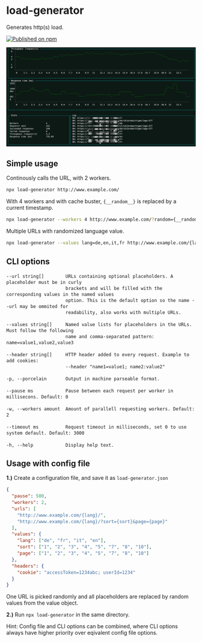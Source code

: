 # load-generator

Generates http(s) load.

[![Published on npm](https://img.shields.io/npm/v/load-generator)](https://www.npmjs.com/package/load-generator)

![screenshot](screenshot.png)

## Simple usage

Continously calls the URL, with 2 workers.
```bash
npx load-generator http://www.example.com/
```

With 4 workers and with cache buster, `{__random__}` is replaced by a current timestamp.
```bash
npx load-generator --workers 4 http://www.example.com/?random={__random__}
```

Multiple URLs with randomized language value.
```bash
npx load-generator --values lang=de,en,it,fr http://www.example.com/{lang}/ http://www.example.com/{lang}/category/2/?random={__random__}
```

## CLI options
```
--url string[]        URLs containing optional placeholders. A placeholder must be in curly
                      brackets and will be filled with the corresponding values in the named values
                      option. This is the default option so the name --url may be ommited for
                      readability, also works with multiple URLs.

--values string[]     Named value lists for placeholders in the URLs. Must follow the following
                      name and comma-separated pattern: name=value1,value2,value3

--header string[]     HTTP header added to every request. Example to add cookies:
                      --header "name1=value1; name2:value2"

-p, --porcelain       Output in machine parseable format.

--pause ms            Pause between each request per worker in millisecons. Default: 0

-w, --workers amount  Amount of parallell requesting workers. Default: 2

--timeout ms          Request timeout in milliseconds, set 0 to use system default. Default: 3000

-h, --help            Display help text.
```

## Usage with config file
**1.)** Create a configuration file, and save it as `load-generator.json`

```json
{
  "pause": 500,
  "workers": 2,
  "urls": [
    "http://www.example.com/{lang}/",
    "http://www.example.com/{lang}/?sort={sort}&page={page}"
  ],
  "values": {
    "lang": ["de", "fr", "it", "en"],
    "sort": ["1", "2", "3", "4", "5", "7", "8", "10"],
    "page": ["1", "2", "3", "4", "5", "7", "8", "10"]
  },
  "headers": {
    "cookie": "accessToken=1234abc; userId=1234"
  }
}
```

One URL is picked randomly and all placeholders are replaced by random values from the value object.

**2.)** Run `npx load-generator` in the same directory.

Hint: Config file and CLI options can be combined, where CLI options always have higher priority over eqivalent config file options.

